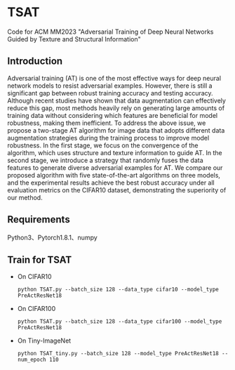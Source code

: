 # TSAT
Code for ACM MM2023 "Adversarial Training of Deep Neural Networks Guided by Texture and Structural Information"

## Introduction
Adversarial training (AT) is one of the most effective ways for deep neural network models to resist adversarial examples. However, there is still a significant gap between robust training accuracy and testing accuracy. Although recent studies have shown that data augmentation can effectively reduce this gap, most methods heavily rely on generating large amounts of training data without considering which features are beneficial for model robustness, making them inefficient. To address the above issue, we propose a two-stage AT algorithm for image data that adopts different data augmentation strategies during the training process to improve model robustness. In the first stage, we focus on the convergence of the algorithm, which uses structure and texture information to guide AT. In the second stage, we introduce a strategy that randomly fuses the data features to generate diverse adversarial examples for AT. We compare our proposed algorithm with five state-of-the-art algorithms on three models, and the experimental results achieve the best robust accuracy under all evaluation metrics on the CIFAR10 dataset, demonstrating the superiority of our method.

## Requirements
Python3、Pytorch1.8.1、numpy

## Train for TSAT
- On CIFAR10

  ``
  python TSAT.py --batch_size 128 --data_type cifar10 --model_type PreActResNet18 
  ``

- On CIFAR100

  ``
  python TSAT.py --batch_size 128 --data_type cifar100 --model_type PreActResNet18 
  ``

- On Tiny-ImageNet
 
  ``
  python TSAT_tiny.py --batch_size 128 --model_type PreActResNet18 --num_epoch 110
  ``
